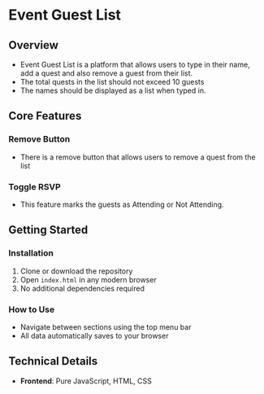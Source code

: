 
# Event Guest List 

## Overview
- Event Guest List is a platform that allows users to type in their name, add a quest and also remove a guest from their list.
- The total quests in the list should not exceed 10 guests
- The names should be displayed as a list when typed in.


## Core Features

### Remove Button
- There is a remove button that allows users to remove a quest from the list


### Toggle RSVP
- This feature marks the guests as Attending or Not Attending.


## Getting Started

### Installation
1. Clone or download the repository
2. Open `index.html` in any modern browser
3. No additional dependencies required

### How to Use
- Navigate between sections using the top menu bar
- All data automatically saves to your browser

## Technical Details
- **Frontend**: Pure JavaScript, HTML, CSS

